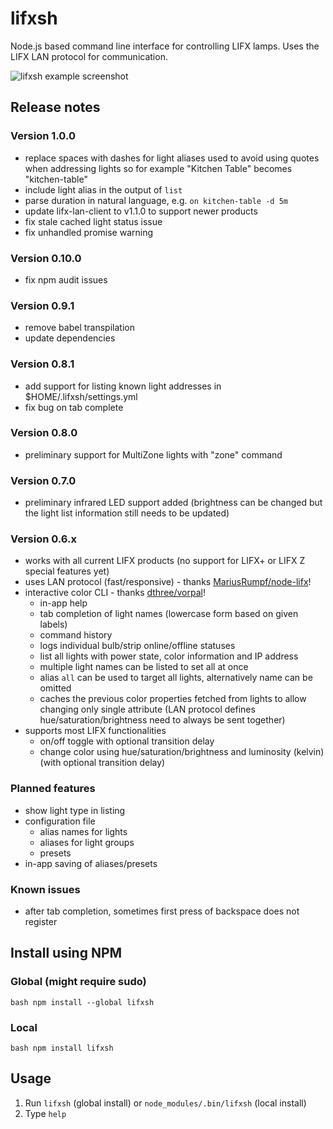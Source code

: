 # lifxsh

Node.js based command line interface for controlling LIFX lamps. Uses the LIFX
LAN protocol for communication.

![lifxsh example
screenshot](https://raw.githubusercontent.com/ristomatti/lifxsh/master/example-screenshot.png)

## Release notes

### Version 1.0.0

- replace spaces with dashes for light aliases used to avoid using quotes when
  addressing lights so for example "Kitchen Table" becomes "kitchen-table"
- include light alias in the output of `list`
- parse duration in natural language, e.g. `on kitchen-table -d 5m`
- update lifx-lan-client to v1.1.0 to support newer products
- fix stale cached light status issue
- fix unhandled promise warning

### Version 0.10.0

- fix npm audit issues

### Version 0.9.1

- remove babel transpilation
- update dependencies

### Version 0.8.1

- add support for listing known light addresses in $HOME/.lifxsh/settings.yml
- fix bug on tab complete

### Version 0.8.0

- preliminary support for MultiZone lights with "zone" command

### Version 0.7.0

- preliminary infrared LED support added (brightness can be changed but the
  light list information still needs to be updated)

### Version 0.6.x

- works with all current LIFX products (no support for LIFX+ or LIFX Z special
  features yet)
- uses LAN protocol (fast/responsive) - thanks
  [MariusRumpf/node-lifx](https://github.com/MariusRumpf/node-lifx)!
- interactive color CLI - thanks
  [dthree/vorpal](https://github.com/dthree/vorpal)!
  - in-app help
  - tab completion of light names (lowercase form based on given labels)
  - command history
  - logs individual bulb/strip online/offline statuses
  - list all lights with power state, color information and IP address
  - multiple light names can be listed to set all at once
  - alias `all` can be used to target all lights, alternatively name can be
    omitted
  - caches the previous color properties fetched from lights to allow changing
    only single attribute (LAN protocol defines hue/saturation/brightness need
    to always be sent together)
- supports most LIFX functionalities
  - on/off toggle with optional transition delay
  - change color using hue/saturation/brightness and luminosity (kelvin) (with
    optional transition delay)

### Planned features

- show light type in listing
- configuration file
  - alias names for lights
  - aliases for light groups
  - presets
- in-app saving of aliases/presets

### Known issues

- after tab completion, sometimes first press of backspace does not register

## Install using NPM

### Global (might require sudo)

```bash npm install --global lifxsh ```

### Local

```bash npm install lifxsh ```

## Usage

1. Run `lifxsh` (global install) or `node_modules/.bin/lifxsh` (local install)
2. Type `help`
